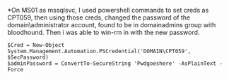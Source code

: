*On MS01 as mssqlsvc, I used powershell commands to set creds as CPT059, then using those creds, changed the password of the domain\administrator account, found to be in domainadmins group with bloodhound. Then i was able to win-rm in with the new password.

```
$Cred = New-Object System.Management.Automation.PSCredential('DOMAIN\CPT059', $SecPassword) 
$adminPassword = ConvertTo-SecureString 'Pwdgoeshere' -AsPlainText -Force
```